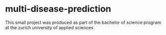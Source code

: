 # multi-disease-prediction
This small project was produced as part of the bachelor of science program at the zurich university of applied sciences
